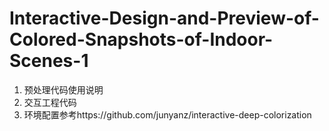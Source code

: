 # Interactive-Design-and-Preview-of-Colored-Snapshots-of-Indoor-Scenes-1
1. 预处理代码使用说明
2. 交互工程代码
3. 环境配置参考https://github.com/junyanz/interactive-deep-colorization
